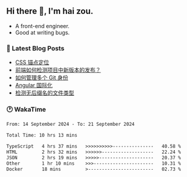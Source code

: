 ## Hi there 👋, I'm hai zou.

- A front-end engineer.
- Good at writing bugs.

### 📖 Latest Blog Posts
<!-- BLOG-POST-LIST:START -->
- [CSS 锚点定位](https://blog.izou.top/css/anchor-position/)
- [前端如何检测项目中新版本的发布？](https://blog.izou.top/angular/version-update/)
- [如何管理多个 Git 身份](https://blog.izou.top/git/multi-git-identity/)
- [Angular 国际化](https://blog.izou.top/angular/i18n/)
- [检测无后缀名的文件类型](https://blog.izou.top/js/filetype-check/)
<!-- BLOG-POST-LIST:END -->

### 🕐 WakaTime
<!--START_SECTION:waka-->

```txt
From: 14 September 2024 - To: 21 September 2024

Total Time: 10 hrs 13 mins

TypeScript   4 hrs 37 mins   >>>>>>>>>>---------------   40.58 %
HTML         2 hrs 32 mins   >>>>>>-------------------   22.24 %
JSON         2 hrs 19 mins   >>>>>--------------------   20.37 %
Other        1 hr 10 mins    >>>----------------------   10.31 %
Docker       18 mins         >------------------------   02.73 %
```

<!--END_SECTION:waka-->
